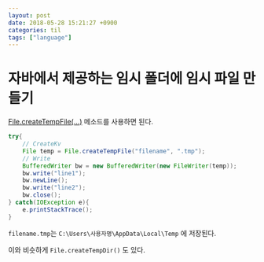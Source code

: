 ```yaml
---
layout: post
date: 2018-05-28 15:21:27 +0900
categories: til
tags: ["language"]
---
```


# 자바에서 제공하는 임시 폴더에 임시 파일 만들기

[File.createTempFile(...)](http://docs.oracle.com/javase/8/docs/api/java/io/File.html#createTempFile-java.lang.String-java.lang.String-) 메소드를 사용하면 된다.

```java
try{
    // CreateKv
    File temp = File.createTempFile("filename", ".tmp");
    // Write
    BufferedWriter bw = new BufferedWriter(new FileWriter(temp));
    bw.write("line1");
    bw.newLine();
    bw.write("line2");
    bw.close();
} catch(IOException e){
    e.printStackTrace();
}
```

`filename.tmp`는 `C:\Users\사용자명\AppData\Local\Temp` 에 저장된다.

이와 비슷하게 `File.createTempDir()` 도 있다.
